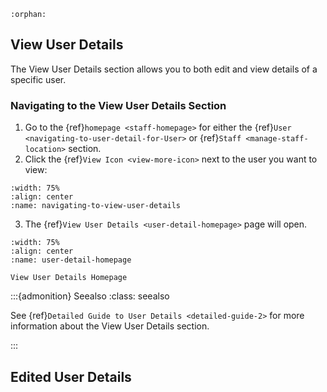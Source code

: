 ```{eval-rst}
:orphan:
```

## View User Details

The View User Details section allows you to both edit and view details of a specific user. 



### Navigating to the View User Details Section

1. Go to the {ref}`homepage <staff-homepage>` for either the {ref}`User <navigating-to-user-detail-for-User>` or {ref}`Staff <manage-staff-location>` section. 
2. Click the  {ref}`View Icon <view-more-icon>` next to the user you want to view:

```{figure} ../../_static/solo_app/User/User-Detail/navigating-to-view-user-details.png
:width: 75%
:align: center
:name: navigating-to-view-user-details
```

3. The {ref}`View User Details <user-detail-homepage>` page will open.



```{figure} ../_static/solo_app/User/User-Detail/user-detail-homepage.png
:width: 75%
:align: center
:name: user-detail-homepage

View User Details Homepage
```


:::{admonition} Seealso
:class: seealso


See 
{ref}`Detailed Guide to User Details <detailed-guide-2>` for more information about the View User Details section.

:::




## Edited User Details 


